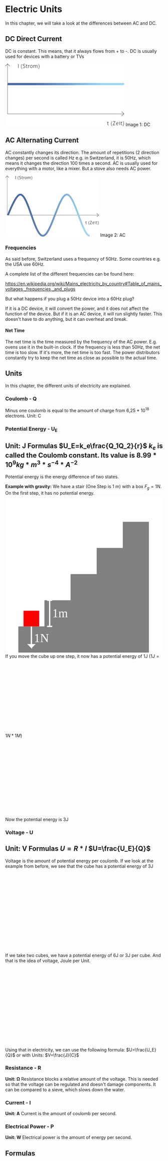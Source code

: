 # Electric Units

In this chapter, we will take a look at the differences between AC and DC.

## DC Direct Current

DC is constant. This means, that it always flows from + to -. DC is usually used for devices with a battery or TVs

![](./media/DC.jpeg)
Image 1: DC

## AC Alternating Current

AC constantly changes its direction. The amount of repetitions (2 direction changes) per second is called Hz e.g. in Switzerland, it is 50Hz, which means it changes the direction 100 times a second. AC is usually used for everything with a motor, like a mixer. But a stove also needs AC power.

![](./media/AC.jpeg)
Image 2: AC

### Frequencies

As said before, Switzerland uses a frequency of 50Hz. Some
countries e.g. the USA use 60Hz.

A complete list of the different frequencies can be found here:

<https://en.wikipedia.org/wiki/Mains_electricity_by_country#Table_of_mains_voltages,_frequencies,_and_plugs>

But what happens if you plug a 50Hz device into a 60Hz plug?

If it is a DC device, it will convert the power, and it does not affect the function of the device. But if it is an AC device, it will run slightly faster. This doesn't have to do anything, but it can overheat and break.
#### Net Time
The net time is the time measured by the frequency of the AC power. E.g. ovens use it in the built-in clock. If the frequency is less than 50Hz, the net time is too slow. If it's more, the net time is too fast. The power distributors constantly try to keep the net time as close as possible to the actual time.
## Units
In this chapter, the different units of electricity are explained.
### Coulomb - Q
Minus one coulomb is equal to the amount of charge from 6,25 * 10<sup>18</sup> electrons.
Unit: C
### Potential Energy - U<sub>E</sub>
**Unit: J**
**Formulas**
$U_E=k_e\frac{Q_1Q_2}{r}$
$k_e$ is called the Coulomb constant. Its value is $8.99*10^9 kg*m^3*s^{-4}*A^{-2}$
---
Potential energy is the energy difference of two states.

**Example with gravity:**
We have a stair (One Step is 1 m) with a box $F_g=1N$. On the first step, it has no potential energy.
![](./media/stair01.svg)
If you move the cube up one step, it now has a potential energy of 1J ($1J=1N*1M$)
<svg width="250" height="250" viewBox="0 0 500 600" xmlns="http://www.w3.org/2000/svg">

<path d="
	  M000,600
	  L000,500
	  L100,500
	  L100,400
	  L200,400
	  L200,300
	  L300,300
	  L300,200
	  L400,200
	  L400,100
	  L500,100
	  L500,600"
	  fill="gray"/>
<rect  width="60" height="60" x="120" y="340" fill="red" />
<rect  width="60" height="60" x="20" y="440" fill="transparent" stroke="red" stroke-width="5" stroke-dasharray="12,10"/>
</svg>
Now the potential energy is 3J
<svg width="250" height="250" viewBox="0 0 500 600">

<path d="
	  M000,600
	  L000,500
	  L100,500
	  L100,400
	  L200,400
	  L200,300
	  L300,300
	  L300,200
	  L400,200
	  L400,100
	  L500,100
	  L500,600"
	  fill="gray"/>
<rect  width="60" height="60" x="320" y="140" fill="red" />
<rect  width="60" height="60" x="20" y="440" fill="transparent" stroke="red" stroke-width="5" stroke-dasharray="12,10"/>
</svg>

### Voltage - U
**Unit: V**
**Formulas**
$U=R*I$
$U=\frac{U_E}{Q}$ 
---
Voltage is the amount of potential energy per coulomb.
If we look at the example from before, we see that the cube has a potential energy of 3J
<svg width="250" height="250" viewBox="0 0 500 600">

<path d="
	  M000,600
	  L000,500
	  L100,500
	  L100,400
	  L200,400
	  L200,300
	  L300,300
	  L300,200
	  L400,200
	  L400,100
	  L500,100
	  L500,600"
	  fill="gray"/>
<rect  width="60" height="60" x="320" y="140" fill="red" />
<rect  width="60" height="60" x="20" y="440" fill="transparent" stroke="red" stroke-width="5" stroke-dasharray="12,10"/>
</svg>
If we take two cubes, we have a potential energy of 6J or 3J per cube. And that is the idea of voltage, Joule per Unit.
<svg width="250" height="250" viewBox="0 0 520 600">

<path d="
	  M000,600
	  L000,500
	  L100,500
	  L100,400
	  L200,400
	  L200,300
	  L300,300
	  L300,200
	  L420,200
	  L420,100
	  L520,100
	  L520,600"
	  fill="gray"/>
<rect  width="60" height="60" x="300" y="140" fill="blue" />
<rect  width="60" height="60" x="360" y="140" fill="red" />
<rect  width="60" height="60" x="20" y="440" fill="transparent" stroke="red" stroke-width="5" stroke-dasharray="12,10"/>
</svg>
Using that in electricity, we can use the following formula: $U=\frac{U_E}{Q}$ or with Units: $V=\frac{J}{C}$
### Resistance - R
**Unit: Ω**
Resistance blocks a relative amount of the voltage. This is needed so that the voltage can be regulated and doesn't damage components. It can be compared to a sieve, which slows down the water.
### Current - I
**Unit: A**
Current is the amount of coulomb per second.
### Electrical Power - P
**Unit: W**
Electrical power is the amount of energy per second.
## Formulas
<svg width="200" height="200" viewbox="0 0 400 400">

<path 
	  d="
	  M0,395
	  L200,0
	  L400,395
	  z"
	  fill="gray"
	  stroke="Black"
	  stroke-width="10"
	  /> 
<path 
	  d="
	  M100,200
	  L300,200
	  M200,200
	  L200,400"
	  fill="transparent"
	  stroke="Black"
	  stroke-width="10"
	  /> 
<text x="200" y="170" text-anchor="middle" font-size="70pt">U</text>
<text x="160" y="350" text-anchor="end" font-size="70pt">R</text>
<text x="240" y="350" text-anchor="start" font-size="70pt">I</text>
</svg>









// Following are just notes, not doku...

Charge:
Charge is how much each Object is charged. either positive or negative.

Force:
$F=k_e\frac{|q_1||q_2|}{r^2}$
$k_e$ = Coloumbs constant
$q_1$ = Charge of the first pole
$q_2$ = Charge of the second pole
$r$ = distance of the two poles